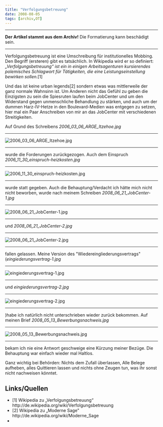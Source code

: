 ```yaml
---
title: "Verfolgungsbetreuung"
date: 2008-08-05
tags: [archiv,OT]
---
```

<hr><b>Der Artikel stammt aus dem Archiv!</b> Die Formatierung kann beschädigt sein.<hr>

Verfolgungsbetreuung ist eine Umschreibung für institutionelles Mobbing. Den Begriff (ersteren) gibt es tatsächlich. In Wikipedia wird er so definiert:
<i>„Verfolgungsbetreuung“ ist ein in einigen Arbeitsagenturen kursierendes polemisches Schlagwort für Tätigkeiten, die eine Leistungseinstellung bewirken sollen.</i>[1]

Und das ist keine urban legends[2] sondern etwas was mittlerweile der ganz normale Wahnsinn ist. Um Anderen nicht das Gefühl zu geben die Einzigsten zu sein die Spiesruten laufen beim JobCenter und um den Widerstand gegen unmenschliche Behandlung zu stärken, und auch  um der dummen Harz-IV-Hetze in den Boulevard-Medien was entgegen zu setzen, hier mal ein Paar Anschreiben von mir an das JobCenter mit verschiedenen Streitigkeiten.

Auf Grund des Schreibens <i>2006_03_06_ARGE_Itzehoe.jpg</i>

<hr>

![2006_03_06_ARGE_Itzehoe.jpg](2006_03_06_ARGE_Itzehoe.jpg)

<hr>
wurde die Forderungen zurückgezogen.  Auch dem Einspruch <i>2006_11_30_einspruch-heizkosten.jpg</i>

<hr>

![2006_11_30_einspruch-heizkosten.jpg](2006_11_30_einspruch-heizkosten.jpg)

<hr>

wurde statt gegeben. Auch die Behauptung/Verdacht ich hätte mich nicht nicht beworben, wurde nach meinem Schreiben <i>2008_06_21_JobCenter-1.jpg</i>

<hr>

![2008_06_21_JobCenter-1.jpg](2008_06_21_JobCenter-1.jpg)

<hr>

und <i>2008_06_21_JobCenter-2.jpg</i>

<hr>

![2008_06_21_JobCenter-2.jpg](2008_06_21_JobCenter-2.jpg)

<hr>

fallen gelassen. Meine Version des "Wiedereingliederungsvertrags" (<i>eingiederungsvertrag-1.jpg</i>

<hr>

![eingiederungsvertrag-1.jpg](eingiederungsvertrag-1.jpg)

<hr>

und <i>eingiederungsvertrag-2.jpg</i>

<hr>

![eingiederungsvertrag-2.jpg](eingiederungsvertrag-2.jpg)

<hr>

)habe ich natürlich nicht unterschrieben wieder zurück bekommen. Auf meinen Brief <i>2008_05_13_Bewerbungsnachweis.jpg</i>

<hr>

![2008_05_13_Bewerbungsnachweis.jpg](2008_05_13_Bewerbungsnachweis.jpg)

<hr>

bekam ich nie eine Antwort geschweige eine Kürzung meiner Bezüge. Die Behauptung war einfach wieder mal Haltlos.

Ganz wichtig bei Behörden: Nichts dem Zufall überlassen, Alle Belege aufheben, alles Quittieren lassen und nichts ohne Zeugen tun, was ihr sonst nicht nachweisen könntet.

## Links/Quellen ##
<ul>
    <li>[1] Wikipedia zu „Verfolgungsbetreuung“ http://de.wikipedia.org/wiki/Verfolgungsbetreuung</li>
    <li>[2] Wikipedia zu „Moderne Sage" http://de.wikipedia.org/wiki/Moderne_Sage<li>
</ul>
